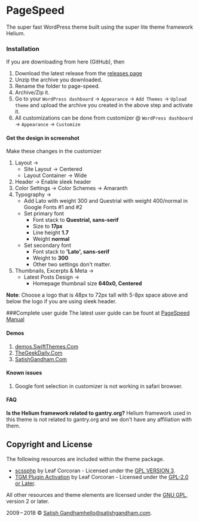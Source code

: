 # PageSpeed 
The super fast WordPress theme built using the super lite theme framework Helium.

### Installation
If you are downloading from here (GitHub), then 
1. Download the latest release from the [releases page](https://github.com/SwiftThemes/PageSpeed/releases)
2. Unzip the archive you downloaded.
3. Rename the folder to page-speed.
4. Archive/Zip it.
5. Go to your `WordPress dashboard` -> `Appearance` -> `Add Themes` -> `Upload theme` and upload the archive you created in the above step and activate it.
6. All customizations can be done from customizer @ `WordPress dashboard` -> `Appearance` -> `Customize`

#### Get the design in screenshot
Make these changes in the customizer
1. Layout ->
    * Site Layout -> Centered
    * Layout Container -> Wide
2. Header -> Enable sleek header
2. Color Settings -> Color Schemes -> Amaranth
3. Typography ->
    * Add Lato with weight 300 and Questrial with weight 400/normal in Google Fonts #1 and #2
    * Set primary font 
        * Font stack to **Questrial, sans-serif**
        * Size to **17px**
        * Line height **1.7**
        * Weight **normal**
    * Set secondary font
        * Font stack to **'Lato', sans-serif**
        * Weight to **300**
        * Other two settings don't matter.
4. Thumbnails, Excerpts & Meta ->
    * Latest Posts Design ->
        * Homepage thumbnail size **640x0, Centered**
    
**Note**: Choose a logo that is 48px to 72px tall with 5-8px space above and below the logo if you are using sleek header.

###Complete user guide
The latest user guide can be fount at [PageSpeed Manual](https://swiftthemes.com/getting-started-pagespeed/)

#### Demos
1. [demos.SwiftThemes.Com](http://demos.swiftthemes.com)
1. [TheGeekDaily.Com](https://TheGeekDaily.Com)
1. [SatishGandham.Com](http://SatishGandham.Com)

#### Known issues
1. Google font selection in customizer is not working in safari browser.

#### FAQ
**Is the Helium framework related to gantry.org?**
Helium framework used in this theme is not related to gantry.org and we don't have any affiliation with them.

## Copyright and License

The following resources are included within the theme package.

* [scssphp](https://github.com/leafo/scssphp/) by Leaf Corcoran - Licensed under the [GPL VERSION 3](https://github.com/leafo/scssphp/blob/v0.0.12/LICENSE.md).
* [TGM Plugin Activation](http://tgmpluginactivation.com) by Leaf Corcoran - Licensed under the [GPL-2.0 or Later](https://opensource.org/licenses/GPL-2.0).

All other resources and theme elements are licensed under the [GNU GPL](http://www.gnu.org/licenses/old-licenses/gpl-2.0.html), version 2 or later.

2009&thinsp;&ndash;&thinsp;2018 &copy; [Satish Gandham](http://satishgandham.com)<hello@satishgandham.com>.
